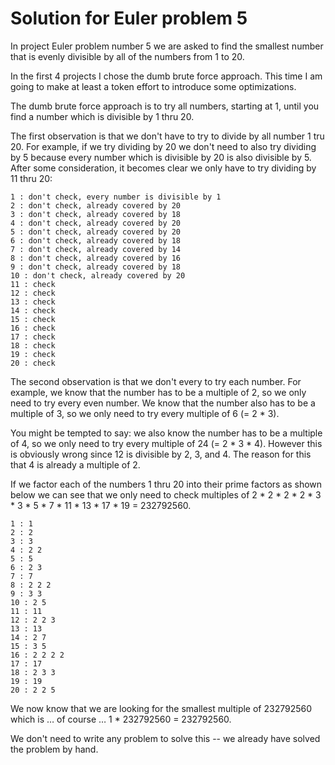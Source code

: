 # Solution for Euler problem 5

In project Euler problem number 5 we are asked to find the smallest number that is evenly divisible by all of the numbers from 1 to 20.

In the first 4 projects I chose the dumb brute force approach. This time I am going to make at least a token effort to introduce some optimizations.

The dumb brute force approach is to try all numbers, starting at 1, until you find a number which is divisible by 1 thru 20.

The first observation is that we don't have to try to divide by all number 1 tru 20. For example, if we try dividing by 20 we don't need to also try dividing by 5 because every number which is divisible by 20 is also divisible by 5. After some consideration, it becomes clear we only have to try dividing by 11 thru 20:

```
1 : don't check, every number is divisible by 1
2 : don't check, already covered by 20
3 : don't check, already covered by 18
4 : don't check, already covered by 20
5 : don't check, already covered by 20
6 : don't check, already covered by 18
7 : don't check, already covered by 14
8 : don't check, already covered by 16
9 : don't check, already covered by 18
10 : don't check, already covered by 20
11 : check
12 : check
13 : check
14 : check
15 : check
16 : check
17 : check
18 : check
19 : check
20 : check
```

The second observation is that we don't every to try each number. For example, we know that the number has to be a multiple of 2, so we only need to try every even number. We know that the number also has to be a multiple of 3, so we only need to try every multiple of 6 (= 2 * 3).

You might be tempted to say: we also know the number has to be a multiple of 4, so we only need to try every multiple of 24 (= 2 * 3 * 4). However this is obviously wrong since 12 is divisible by 2, 3, and 4. The reason for this that 4 is already a multiple of 2.

If we factor each of the numbers 1 thru 20 into their prime factors as shown below we can see that we only need to check multiples of 2 * 2 * 2 * 2 * 3 * 3 * 5 * 7 * 11 * 13 * 17 * 19 = 232792560.

```
1 : 1
2 : 2
3 : 3
4 : 2 2
5 : 5
6 : 2 3
7 : 7
8 : 2 2 2
9 : 3 3
10 : 2 5
11 : 11
12 : 2 2 3
13 : 13
14 : 2 7
15 : 3 5
16 : 2 2 2 2
17 : 17
18 : 2 3 3
19 : 19
20 : 2 2 5
```

We now know that we are looking for the smallest multiple of 232792560 which is … of course … 1 * 232792560 = 232792560.

We don't need to write any problem to solve this -- we already have solved the problem by hand.